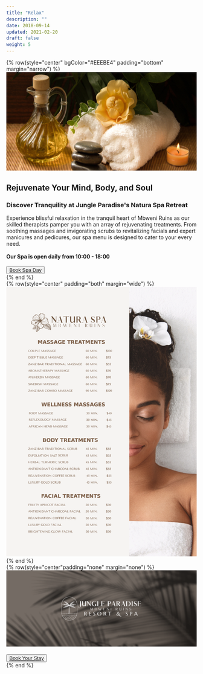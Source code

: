 ```yaml
---
title: "Relax"
description: ""
date: 2018-09-14
updated: 2021-02-20
draft: false
weight: 5
---
```


<!-- section 1 (header) -->

{% row(style="center" bgColor="#EEEBE4" padding="bottom" margin="narrow") %}

<div class="container mx-auto">

![Image](./img/relax_header.png#mx-auto)

## Rejuvenate Your Mind, Body, and Soul

### Discover Tranquility at Jungle Paradise's Natura Spa Retreat

<p class="max-w-6xl mx-auto"> Experience blissful relaxation in the tranquil heart of Mbweni Ruins as our skilled therapists pamper you with an array of rejuvenating treatments. From soothing massages and invigorating scrubs to revitalizing facials and expert manicures and pedicures, our spa menu is designed to cater to your every need.</p>

<br />

**Our Spa is open daily from 10:00 - 18:00**

<br />

<button><a href="mailto:info@jungleparadise.tf" target="_blank">Book Spa Day</a></button>
</div>

{% end %}

<!-- section 2 -->

<div class="myColor">

<div class="container mx-auto">

{% row(style="center" padding="both" margin="wide") %}

![Image](./img/spa_menu.png#mx-auto)

{% end %}
</div>
</div>

<!-- section 3 -->
{% row(style="center"padding="none" margin="none") %}

![Image](./img/relax_bottom.png#fill)

<br>

<button class="mb-8"><a href="mailto:info@jungleparadise.tf" target="_blank">Book Your Stay</a></button>

{% end %}

<style>
p {

    margin: 0px;

}
</style>
